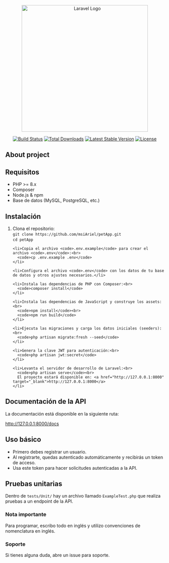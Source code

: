 <p align="center"><a href="https://laravel.com" target="_blank"><img src="https://raw.githubusercontent.com/laravel/art/master/logo-lockup/5%20SVG/2%20CMYK/1%20Full%20Color/laravel-logolockup-cmyk-red.svg" width="400" alt="Laravel Logo"></a></p>

<p align="center">
<a href="https://github.com/laravel/framework/actions"><img src="https://github.com/laravel/framework/workflows/tests/badge.svg" alt="Build Status"></a>
<a href="https://packagist.org/packages/laravel/framework"><img src="https://img.shields.io/packagist/dt/laravel/framework" alt="Total Downloads"></a>
<a href="https://packagist.org/packages/laravel/framework"><img src="https://img.shields.io/packagist/v/laravel/framework" alt="Latest Stable Version"></a>
<a href="https://packagist.org/packages/laravel/framework"><img src="https://img.shields.io/packagist/l/laravel/framework" alt="License"></a>
</p>

## About project

 <h2>Requisitos</h2>
  <ul>
    <li>PHP >= 8.x</li>
    <li>Composer</li>
    <li>Node.js & npm</li>
    <li>Base de datos (MySQL, PostgreSQL, etc.)</li>
  </ul>

  <h2>Instalación</h2>
  <ol>
    <li>Clona el repositorio:<br>
      <code>git clone https://github.com/msiAriel/petApp.git</code><br>
      <code>cd petApp</code>
    </li>

    <li>Copia el archivo <code>.env.example</code> para crear el archivo <code>.env</code>:<br>
      <code>cp .env.example .env</code>
    </li>

    <li>Configura el archivo <code>.env</code> con los datos de tu base de datos y otros ajustes necesarios.</li>

    <li>Instala las dependencias de PHP con Composer:<br>
      <code>composer install</code>
    </li>

    <li>Instala las dependencias de JavaScript y construye los assets:<br>
      <code>npm install</code><br>
      <code>npm run build</code>
    </li>

    <li>Ejecuta las migraciones y carga los datos iniciales (seeders):<br>
      <code>php artisan migrate:fresh --seed</code>
    </li>

    <li>Genera la clave JWT para autenticación:<br>
      <code>php artisan jwt:secret</code>
    </li>

    <li>Levanta el servidor de desarrollo de Laravel:<br>
      <code>php artisan serve</code><br>
      El proyecto estará disponible en: <a href="http://127.0.0.1:8000" target="_blank">http://127.0.0.1:8000</a>
    </li>

  </ol>

  <h2>Documentación de la API</h2>
  <p>La documentación está disponible en la siguiente ruta:</p>
  <p><a href="http://127.0.0.1:8000/docs" target="_blank">http://127.0.0.1:8000/docs</a></p>

  <h2>Uso básico</h2>
  <ul>
    <li>Primero debes registrar un usuario.</li>
    <li>Al registrarte, quedas autenticado automáticamente y recibirás un token de acceso.</li>
    <li>Usa este token para hacer solicitudes autenticadas a la API.</li>
  </ul>

  <h2>Pruebas unitarias</h2>
  <p>Dentro de <code>tests/Unit/</code> hay un archivo llamado <code>ExampleTest.php</code> que realiza pruebas a un endpoint de la API.</p>

  <h3>Nota importante</h3>
  <p>Para programar, escribo todo en inglés y utilizo convenciones de nomenclatura en inglés.</p>

  <h3>Soporte</h3>
  <p>Si tienes alguna duda, abre un issue para soporte.</p>
